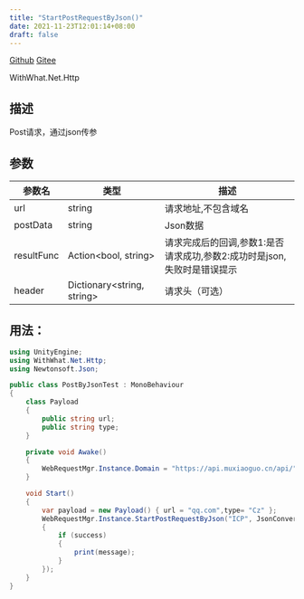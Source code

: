 ```yaml
---
title: "StartPostRequestByJson()"
date: 2021-11-23T12:01:14+08:00
draft: false
---
```


[Github](https://github.com/AlanWeekend/WithWhatForUnity/blob/upm/Runtime/Net/Http/WebRequestMgr.cs#L58)
[Gitee](https://gitee.com/week233/with_what_for_unity/blob/upm/Runtime/Net/Http/WebRequestMgr.cs#L58)

WithWhat.Net.Http
## 描述
Post请求，通过json传参
## 参数
| 参数名 | 类型 | 描述 |
| - | - | - |
| url | string | 请求地址,不包含域名 |
| postData | string | Json数据 |
| resultFunc | Action<bool, string> | 请求完成后的回调,参数1:是否请求成功,参数2:成功时是json,失败时是错误提示 |
| header | Dictionary<string, string> | 请求头（可选） | 
## 用法：
```C#
using UnityEngine;
using WithWhat.Net.Http;
using Newtonsoft.Json;

public class PostByJsonTest : MonoBehaviour
{
    class Payload
    {
        public string url;
        public string type;
    }

    private void Awake()
    {
        WebRequestMgr.Instance.Domain = "https://api.muxiaoguo.cn/api/";
    }

    void Start()
    {
        var payload = new Payload() { url = "qq.com",type= "Cz" };
        WebRequestMgr.Instance.StartPostRequestByJson("ICP", JsonConvert.SerializeObject(payload), (success, message) =>
        {
            if (success)
            {
                print(message);
            }
        });
    }
}

```